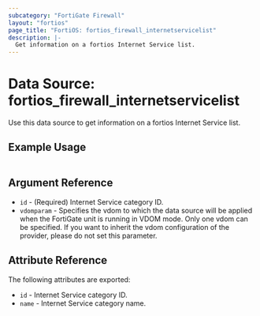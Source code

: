 ```yaml
---
subcategory: "FortiGate Firewall"
layout: "fortios"
page_title: "FortiOS: fortios_firewall_internetservicelist"
description: |-
  Get information on a fortios Internet Service list.
---
```


# Data Source: fortios_firewall_internetservicelist
Use this data source to get information on a fortios Internet Service list.


## Example Usage

```hcl

```

## Argument Reference

* `id` - (Required) Internet Service category ID.
* `vdomparam` - Specifies the vdom to which the data source will be applied when the FortiGate unit is running in VDOM mode. Only one vdom can be specified. If you want to inherit the vdom configuration of the provider, please do not set this parameter.

## Attribute Reference

The following attributes are exported:

* `id` - Internet Service category ID.
* `name` - Internet Service category name.
